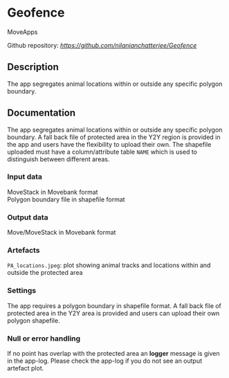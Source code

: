  # Geofence

MoveApps

Github repository: *https://github.com/nilanjanchatterjee/Geofence* 

## Description
The app segregates animal locations within or outside any specific polygon boundary. 

## Documentation
The app segregates animal locations within or outside any specific polygon boundary. A fall back file of protected area in the Y2Y region is provided in the app and users have the flexibility to upload their own. The shapefile uploaded must have a column/attribute table `NAME` which is used to distinguish between different areas. 

### Input data

MoveStack in Movebank format   
Polygon boundary file in shapefile format

### Output data

Move/MoveStack in Movebank format

### Artefacts

`PA_locations.jpeg`: plot showing animal tracks and locations within and outside the protected area    

### Settings 
The app requires a polygon boundary in shapefile format. A fall back file of protected area in the Y2Y area is provided and users can upload their own polygon shapefile.

### Null or error handling

If no point has overlap with the protected area an **logger** message is given in the app-log. Please check the app-log if you do not see an output artefact plot. 
